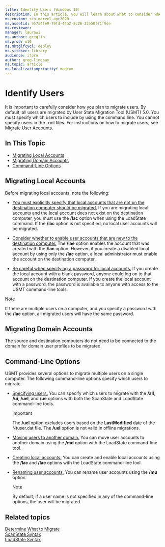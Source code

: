 ```yaml
---
title: Identify Users (Windows 10)
description: In this article, you will learn about what to consider when you identify users that are to migrated.
ms.custom: seo-marvel-apr2020
ms.assetid: 957a4fe9-79fd-44a2-8c26-33e50f71f9de
ms.reviewer: 
manager: laurawi
ms.author: greglin
ms.prod: w10
ms.mktglfcycl: deploy
ms.sitesec: library
audience: itpro
author: greg-lindsay
ms.topic: article
ms.localizationpriority: medium
---
```


# Identify Users

It is important to carefully consider how you plan to migrate users. By default, all users are migrated by User State Migration Tool (USMT) 5.0. You must specify which users to include by using the command line. You cannot specify users in the .xml files. For instructions on how to migrate users, see [Migrate User Accounts](usmt-migrate-user-accounts.md).

## In This Topic

- [Migrating Local Accounts](#bkmk-8)
- [Migrating Domain Accounts](#bkmk-9)
- [Command-Line Options](#bkmk-7)

## <a href="" id="bkmk-8"></a>Migrating Local Accounts

Before migrating local accounts, note the following:

- [You must explicitly specify that local accounts that are not on the destination computer should be migrated.](#bkmk-8) If you are migrating local accounts and the local account does not exist on the destination computer, you must use the **/lac** option when using the LoadState command. If the **/lac** option is not specified, no local user accounts will be migrated.

- [Consider whether to enable user accounts that are new to the destination computer.](#bkmk-8) The **/lae** option enables the account that was created with the **/lac** option. However, if you create a disabled local account by using only the **/lac** option, a local administrator must enable the account on the destination computer.

- [Be careful when specifying a password for local accounts.](#bkmk-8) If you create the local account with a blank password, anyone could log on to that account on the destination computer. If you create the local account with a password, the password is available to anyone with access to the USMT command-line tools.

>[!NOTE]
>If there are multiple users on a computer, and you specify a password with the **/lac** option, all migrated users will have the same password.

## <a href="" id="bkmk-9"></a>Migrating Domain Accounts

The source and destination computers do not need to be connected to the domain for domain user profiles to be migrated.

## <a href="" id="bkmk-7"></a>Command-Line Options

USMT provides several options to migrate multiple users on a single computer. The following command-line options specify which users to migrate.

- [Specifying users.](#bkmk-8) You can specify which users to migrate with the **/all**, **/ui**, **/uel**, and **/ue** options with both the ScanState and LoadState command-line tools.

  >[!IMPORTANT]
  >The **/uel** option excludes users based on the **LastModified** date of the Ntuser.dat file. The **/uel** option is not valid in offline migrations.

- [Moving users to another domain.](#bkmk-8) You can move user accounts to another domain using the **/md** option with the LoadState command-line tool.

- [Creating local accounts.](#bkmk-8) You can create and enable local accounts using the **/lac** and **/lae** options with the LoadState command-line tool.

- [Renaming user accounts.](#bkmk-8) You can rename user accounts using the **/mu** option.

  >[!NOTE]
  >By default, if a user name is not specified in any of the command-line options, the user will be migrated.

## Related topics

[Determine What to Migrate](usmt-determine-what-to-migrate.md)<br>
[ScanState Syntax](usmt-scanstate-syntax.md)<br>
[LoadState Syntax](usmt-loadstate-syntax.md)
